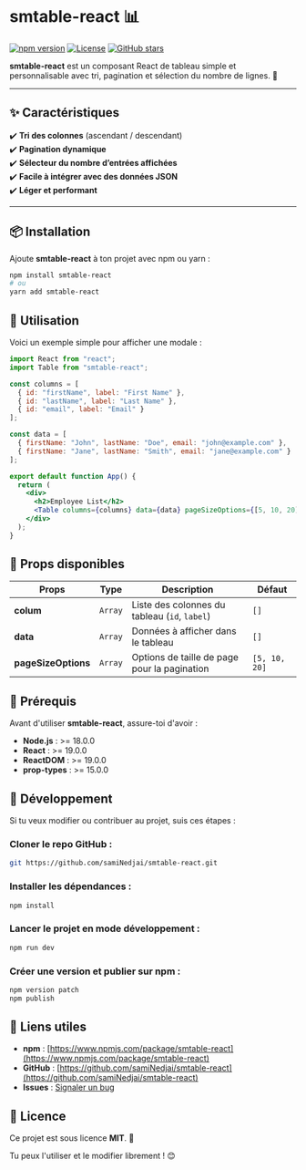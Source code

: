 # smtable-react 📊

[![npm version](https://img.shields.io/npm/v/smtable-react.svg)](https://www.npmjs.com/package/smtable-react)
[![License](https://img.shields.io/npm/l/smtable-react.svg)](https://github.com/samiNedjai/smtable-react/blob/main/LICENSE)
[![GitHub stars](https://img.shields.io/github/stars/samiNedjai/smtable-react.svg)](https://github.com/samiNedjai/smtable-react/stargazers)

**smtable-react** est un composant React de tableau simple et personnalisable avec tri, pagination et sélection du nombre de lignes. 🚀

---

## ✨ **Caractéristiques**
✔️ **Tri des colonnes** (ascendant / descendant)  
✔️ **Pagination dynamique**  
✔️ **Sélecteur du nombre d’entrées affichées**  
✔️ **Facile à intégrer avec des données JSON**  
✔️ **Léger et performant**  

---

## 📦 **Installation**
Ajoute **smtable-react** à ton projet avec npm ou yarn :

```sh
npm install smtable-react
# ou
yarn add smtable-react
```
## 📌 Utilisation

Voici un exemple simple pour afficher une modale :

```jsx
import React from "react";
import Table from "smtable-react";

const columns = [
  { id: "firstName", label: "First Name" },
  { id: "lastName", label: "Last Name" },
  { id: "email", label: "Email" }
];

const data = [
  { firstName: "John", lastName: "Doe", email: "john@example.com" },
  { firstName: "Jane", lastName: "Smith", email: "jane@example.com" }
];

export default function App() {
  return (
    <div>
      <h2>Employee List</h2>
      <Table columns={columns} data={data} pageSizeOptions={[5, 10, 20]} />
    </div>
  );
}
```
## 📌 Props disponibles

| Props           | Type   | Description                                      | Défaut      |
|----------------|--------|--------------------------------------------------|-------------|
| **colum**      | `Array` | Liste des colonnes du tableau (`id`, `label`)   | `[]`        |
| **data**       | `Array` | Données à afficher dans le tableau              | `[]`        |
| **pageSizeOptions** | `Array` | Options de taille de page pour la pagination | `[5, 10, 20]` |

## 📌 Prérequis

Avant d'utiliser **smtable-react**, assure-toi d'avoir :

- **Node.js** : >= 18.0.0
- **React** : >= 19.0.0
- **ReactDOM** : >= 19.0.0
- **prop-types** : >= 15.0.0


## 📌 Développement

Si tu veux modifier ou contribuer au projet, suis ces étapes :

### Cloner le repo GitHub :

```sh
git https://github.com/samiNedjai/smtable-react.git
```

### Installer les dépendances :

```sh
npm install
```

### Lancer le projet en mode développement :

```sh
npm run dev
```

### Créer une version et publier sur npm :

```sh
npm version patch
npm publish
```

## 📌 Liens utiles

- **npm** : [https://www.npmjs.com/package/smtable-react](https://www.npmjs.com/package/smtable-react)
- **GitHub** : [https://github.com/samiNedjai/smtable-react](https://github.com/samiNedjai/smtable-react)
- **Issues** : [Signaler un bug](https://github.com/samiNedjai/smtabe-react/issues)

## 📌 Licence

Ce projet est sous licence **MIT**. 📜

Tu peux l'utiliser et le modifier librement ! 😊
